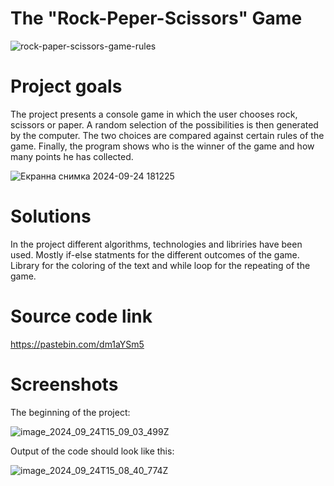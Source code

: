 # The "Rock-Peper-Scissors" Game

![rock-paper-scissors-game-rules](https://github.com/user-attachments/assets/e0aa1d44-fbda-4565-ad3e-0179a57ee6fa)

# Project goals
The project presents a console game in which the user chooses rock, scissors or paper. A random selection of the possibilities is then generated by the computer. The two choices are compared against certain rules of the game. Finally, the program shows who is the winner of the game and how many points he has collected. 

![Екранна снимка 2024-09-24 181225](https://github.com/user-attachments/assets/d0593186-5090-4a09-9510-9ddce9f4b67e)

# Solutions
In the project different algorithms, technologies and libriries have been used. Mostly if-else statments for the different outcomes of the game. Library for the coloring of the text and while loop for the repeating of the game.
# Source code link
https://pastebin.com/dm1aYSm5
# Screenshots
Тhe beginning of the project:

![image_2024_09_24T15_09_03_499Z](https://github.com/user-attachments/assets/cc17d7b4-33aa-41ed-a271-ba91d14dfb11)

Output of the code should look like this:

![image_2024_09_24T15_08_40_774Z](https://github.com/user-attachments/assets/5c7f8e16-c6f7-42a7-b799-6d1d3abee74b)



